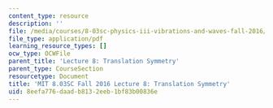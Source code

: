 ```yaml
---
content_type: resource
description: ''
file: /media/courses/8-03sc-physics-iii-vibrations-and-waves-fall-2016/8eefa776daadb8132eeb1bf83b00836e_MIT8_03SCF16_hw_Lec8.pdf
file_type: application/pdf
learning_resource_types: []
ocw_type: OCWFile
parent_title: 'Lecture 8: Translation Symmetry'
parent_type: CourseSection
resourcetype: Document
title: 'MIT 8.03SC Fall 2016 Lecture 8: Translation Symmetry'
uid: 8eefa776-daad-b813-2eeb-1bf83b00836e
---
```

